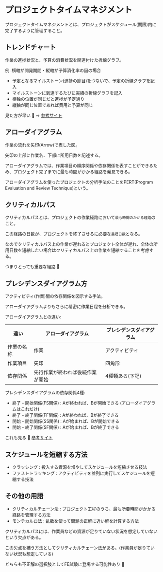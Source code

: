 # プロジェクトタイムマネジメント

プロジェクトタイムマネジメントとは、プロジェクトがスケジュール(期限)内に完了するように管理すること。

## トレンドチャート

作業の進捗状況と、予算の消費状況を関連付けた折線グラフ。

例: 横軸が開発期間・縦軸が予算消化率の図の場合

- 予定となるマイルストーン(進捗の節目)をつないで、予定の折線グラフを記入
- マイルストーンに到達するたびに実績の折線グラフを記入
- 横軸の位置が同じだと進捗が予定通り
- 縦軸が同じ位置であれば費用と予算が同じ

見た方が早い :dog: => [参考サイト](https://katuhito.net/pro_mane_time/)

## アローダイアグラム

作業の流れを矢印(Arrow)で表した図。

矢印の上部に作業名、下部に所用日数を記述する。

アローダイアグラムでは、作業項目の順序関係や依存関係を表すことができるため、プロジェクト完了までに最も時間がかかる経路を発見できる。

アローダイアグラムを使ったプロジェクトの分析手法のことをPERT(Program Evaluation and Review Technique)という。

## クリティカルパス

クリティカルパスとは、プロジェクトの作業経路において`最も時間のかかる経路`のこと。

この経路の日数が、プロジェクトを終了させるに必要な`最短日数`となる。

なのでクリティカルパス上の作業が遅れるとプロジェクト全体が遅れ、全体の所用日数を短縮したい場合はクリティカルパス上の作業を短縮することを考慮する。

つまりとっても重要な経路 :dog:

## プレシデンスダイアグラム方

アクティビティ(作業)間の依存関係を図示する手法。

アローダイアグラムよりもさらに精密に作業日程を分析できる。

アローダイアグラムとの違い:

| 違い       | アローダイアグラム               | プレシデンスダイアグラム |
|------------|----------------------------------|--------------------------|
| 作業の名称 | 作業                             | アクティビティ           |
| 作業項目   | 矢印                             | 四角形                   |
| 依存関係   | 先行作業が終われば後続作業が開始 | 4種類ある(下記)          |

プレシデンスダイアグラムの依存関係4種:

- 終了 - 開始関係(FS関係) : Aが終われば、Bが開始できる (アローダイアグラムはこれだけ)
- 終了 - 終了関係(FF関係) : Aが終われば、Bが終了できる
- 開始 - 開始関係(SS関係) : Aが始まれば、Bが開始できる
- 開始 - 終了関係(SF関係) : Aが始まれば、Bが終了できる

これも見る :dog: [参考サイト](https://yakumoblog.com/pmp_5-4/)

## スケジュールを短縮する方法

- クラッシング : 投入する資源を増やしてスケジュールを短縮させる技法
- ファストトラッキング : アクティビティを並列に実行してスケジュールを短縮する技法

## その他の用語

- クリティカルチェーン法 : プロジェクト工程のうち、最も所要時間がかかる経路を管理する方法
- モンテカルロ法 : 乱数を使って問題の正解に近い解を計算する方法

クリティカルパスには、作業員などの資源が足りていない状況を想定していないという欠点がある。

この欠点を補う方法としてクリティカルチェーン法がある。(作業員が足りていない状況も想定している)

どちらも不正解の選択肢としてFE試験に登場する可能性あり :dog:

